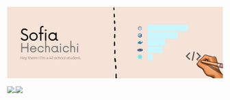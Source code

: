 [![Header](https://github.com/sohechai/sohechai/blob/main/header_readme.png "Header")](https://profile.intra.42.fr/users/sohechai)

<a href="https://github.com/anuraghazra/github-readme-stats">
  <img align="center" src="https://github-readme-stats.vercel.app/api?username=sohechai&count_private=true&show_icons=true)](https://github.com/anuraghazra/github-readme-stats)"/>
</a>
<a href="https://github.com/anuraghazra/github-readme-stats">
  <img align="center" src="https://github-readme-stats.vercel.app/api/top-langs/?username=sohechai(https://github.com/anuraghazra/github-readme-stats)"/>
</a>

